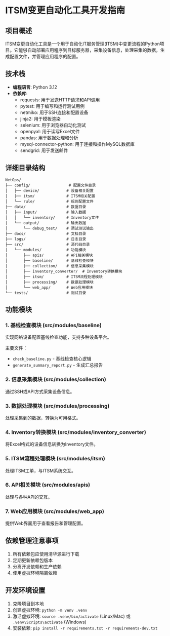 # ITSM变更自动化工具开发指南

## 项目概述

ITSM变更自动化工具是一个用于自动化IT服务管理(ITSM)中变更流程的Python项目。它能够自动部署应用程序到目标服务器，采集设备信息，处理采集的数据，生成配置文件，并管理应用程序的配置。

## 技术栈

- **编程语言**: Python 3.12
- **依赖库**:
  - requests: 用于发送HTTP请求和API调用
  - pytest: 用于编写和运行测试用例
  - netmiko: 用于SSH连接和配置设备
  - jinja2: 用于模板渲染
  - selenium: 用于浏览器自动化测试
  - openpyxl: 用于读写Excel文件
  - pandas: 用于数据处理和分析
  - mysql-connector-python: 用于连接和操作MySQL数据库
  - sendgrid: 用于发送邮件

## 详细目录结构

```
NetOps/
├── config/                 # 配置文件目录
│   ├── device/            # 设备相关配置
│   ├── itsm/              # ITSM相关配置
│   └── rule/              # 规则配置文件
├── data/                  # 数据目录
│   ├── input/             # 输入数据
│   │   └── inventory/     # Inventory文件
│   └── output/            # 输出数据
│       └── debug_test/    # 调试测试输出
├── docs/                  # 文档目录
├── logs/                  # 日志目录
├── src/                   # 源代码目录
│   └── modules/           # 功能模块
│       ├── apis/          # API相关模块
│       ├── baseline/      # 基线检查模块
│       ├── collection/    # 信息采集模块
│       ├── inventory_converter/  # Inventory转换模块
│       ├── itsm/          # ITSM流程处理模块
│       ├── processing/    # 数据处理模块
│       └── web_app/       # Web应用模块
└── tests/                 # 测试目录
```

## 功能模块

### 1. 基线检查模块 (src/modules/baseline)

实现网络设备配置基线检查功能，支持多种设备平台。

主要文件：
- `check_baseline.py` - 基线检查核心逻辑
- `generate_summary_report.py` - 生成汇总报告

### 2. 信息采集模块 (src/modules/collection)

通过SSH或API方式采集设备信息。

### 3. 数据处理模块 (src/modules/processing)

处理采集到的数据，转换为可用格式。

### 4. Inventory转换模块 (src/modules/inventory_converter)

将Excel格式的设备信息转换为Inventory文件。

### 5. ITSM流程处理模块 (src/modules/itsm)

处理ITSM工单，与ITSM系统交互。

### 6. API相关模块 (src/modules/apis)

处理与各种API的交互。

### 7. Web应用模块 (src/modules/web_app)

提供Web界面用于查看报告和管理配置。

## 依赖管理注意事项

1. 所有依赖包应使用清华源进行下载
2. 定期更新依赖包版本
3. 分离开发依赖和生产依赖
4. 使用虚拟环境隔离依赖

## 开发环境设置

1. 克隆项目到本地
2. 创建虚拟环境: `python -m venv .venv`
3. 激活虚拟环境: `source .venv/bin/activate` (Linux/Mac) 或 `.venv\Scripts\activate` (Windows)
4. 安装依赖: `pip install -r requirements.txt -r requirements-dev.txt`